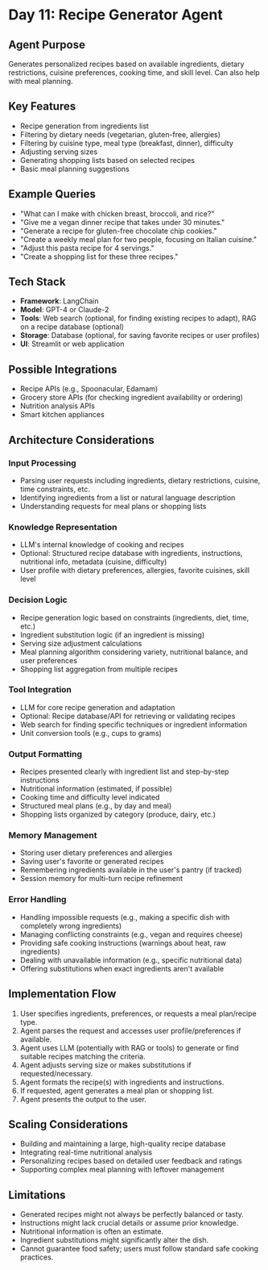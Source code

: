 # Day 11: Recipe Generator Agent

## Agent Purpose
Generates personalized recipes based on available ingredients, dietary restrictions, cuisine preferences, cooking time, and skill level. Can also help with meal planning.

## Key Features
- Recipe generation from ingredients list
- Filtering by dietary needs (vegetarian, gluten-free, allergies)
- Filtering by cuisine type, meal type (breakfast, dinner), difficulty
- Adjusting serving sizes
- Generating shopping lists based on selected recipes
- Basic meal planning suggestions

## Example Queries
- "What can I make with chicken breast, broccoli, and rice?"
- "Give me a vegan dinner recipe that takes under 30 minutes."
- "Generate a recipe for gluten-free chocolate chip cookies."
- "Create a weekly meal plan for two people, focusing on Italian cuisine."
- "Adjust this pasta recipe for 4 servings."
- "Create a shopping list for these three recipes."

## Tech Stack
- **Framework**: LangChain
- **Model**: GPT-4 or Claude-2
- **Tools**: Web search (optional, for finding existing recipes to adapt), RAG on a recipe database (optional)
- **Storage**: Database (optional, for saving favorite recipes or user profiles)
- **UI**: Streamlit or web application

## Possible Integrations
- Recipe APIs (e.g., Spoonacular, Edamam)
- Grocery store APIs (for checking ingredient availability or ordering)
- Nutrition analysis APIs
- Smart kitchen appliances

## Architecture Considerations

### Input Processing
- Parsing user requests including ingredients, dietary restrictions, cuisine, time constraints, etc.
- Identifying ingredients from a list or natural language description
- Understanding requests for meal plans or shopping lists

### Knowledge Representation
- LLM's internal knowledge of cooking and recipes
- Optional: Structured recipe database with ingredients, instructions, nutritional info, metadata (cuisine, difficulty)
- User profile with dietary preferences, allergies, favorite cuisines, skill level

### Decision Logic
- Recipe generation logic based on constraints (ingredients, diet, time, etc.)
- Ingredient substitution logic (if an ingredient is missing)
- Serving size adjustment calculations
- Meal planning algorithm considering variety, nutritional balance, and user preferences
- Shopping list aggregation from multiple recipes

### Tool Integration
- LLM for core recipe generation and adaptation
- Optional: Recipe database/API for retrieving or validating recipes
- Web search for finding specific techniques or ingredient information
- Unit conversion tools (e.g., cups to grams)

### Output Formatting
- Recipes presented clearly with ingredient list and step-by-step instructions
- Nutritional information (estimated, if possible)
- Cooking time and difficulty level indicated
- Structured meal plans (e.g., by day and meal)
- Shopping lists organized by category (produce, dairy, etc.)

### Memory Management
- Storing user dietary preferences and allergies
- Saving user's favorite or generated recipes
- Remembering ingredients available in the user's pantry (if tracked)
- Session memory for multi-turn recipe refinement

### Error Handling
- Handling impossible requests (e.g., making a specific dish with completely wrong ingredients)
- Managing conflicting constraints (e.g., vegan and requires cheese)
- Providing safe cooking instructions (warnings about heat, raw ingredients)
- Dealing with unavailable information (e.g., specific nutritional data)
- Offering substitutions when exact ingredients aren't available

## Implementation Flow
1. User specifies ingredients, preferences, or requests a meal plan/recipe type.
2. Agent parses the request and accesses user profile/preferences if available.
3. Agent uses LLM (potentially with RAG or tools) to generate or find suitable recipes matching the criteria.
4. Agent adjusts serving size or makes substitutions if requested/necessary.
5. Agent formats the recipe(s) with ingredients and instructions.
6. If requested, agent generates a meal plan or shopping list.
7. Agent presents the output to the user.

## Scaling Considerations
- Building and maintaining a large, high-quality recipe database
- Integrating real-time nutritional analysis
- Personalizing recipes based on detailed user feedback and ratings
- Supporting complex meal planning with leftover management

## Limitations
- Generated recipes might not always be perfectly balanced or tasty.
- Instructions might lack crucial details or assume prior knowledge.
- Nutritional information is often an estimate.
- Ingredient substitutions might significantly alter the dish.
- Cannot guarantee food safety; users must follow standard safe cooking practices.